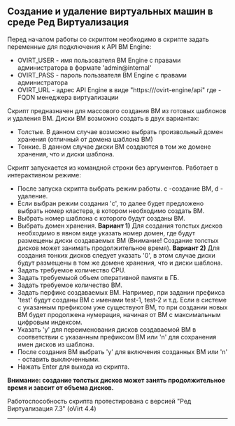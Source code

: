 ## Создание и удаление виртуальных машин в среде Ред Виртуализация

Перед началом работы со скриптом необходимо в скрипте задать переменные для подключения к API ВМ Engine:
* OVIRT_USER - имя пользователя ВМ Engine с правами администратора в формате 'admin@internal'
* OVIRT_PASS - пароль пользвателя ВМ Engine с правами администратора
* OVIRT_URL - адрес API Engine в виде "https://<hosted-engine>/ovirt-engine/api" где <hosted-engine> - FQDN менеджера виртуализации

Скрипт предназначен для массового создания ВМ из готовых шаблонов и удаления ВМ. 
Диски ВМ возможно создать в двух вариантах:  
* Толстые. В данном случае возможно выбрать произвольный домен хранения (отличный от домена шаблона ВМ)
* Тонкие. В данном случае диски ВМ создаются в том же домене хранения, что и диски шаблона.

Скрипт запускается из командной строки без аргументов. Работает в интерактивном режиме:
* После запуска скрипта выбрать режим работы. c -создание ВМ, d - удаление.
* Если выбран режим создания 'c', то далее будет предложено выбрать номер кластера, в котором необходимо создать ВМ.
* Выбрать номер шаблона с которого будут созданы ВМ.
* Выбрать домен хранения. **Вариант 1)** Для создания толстых дисков необходимо в явном виде указать номер домен, где будут размещены диски создаваемых ВМ (Внимание! Создание толстых дисков может занимать продолжительное время). **Вариант 2)** Для создания тонких дисков следует указать '0', в этом случае диски будут размещены в том же домене хранения, что и диски шаблона.
* Задать требуемое количество CPU.
* Задать требуемыой объем оперативной памяти в ГБ.
* Задать требуемое количество ВМ.
* Задать перфикс создаваемых ВМ. Например, при задании префикса 'test' будут созданы ВМ с именами test-1, test-2 и т.д. Если в системе с указанным префиксом уже существуют ВМ, то при создании новых ВМ будет продолжена нумерация, начиная от ВМ с максимальным цифровым индексом.
* Указать 'y' для переименования дисков создаваемой ВМ в соответствии с указанным префиксом ВМ или 'n' для сохранения имен дисков из шаблона.
* После создания ВМ выбрать 'y' для включения созданных ВМ или 'n' - оставить выключенными.
* Нажать Enter для выхода из скрипта.

**Внимание: создание толстых дисков может занять продолжительное время и завсит от объема дисков.**

Работоспособность скрипта протестирована с версией "Ред Виртуализация 7.3" (oVirt 4.4)

---
